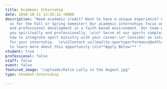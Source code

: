 ```yaml
---
title: Academic Internship
date: 2018-10-11 13:55:12 +0000
description: "Need academic credit? Want to have a unique experience? Come serve with
  us for the Fall or Spring Semester! Our academic internships focus on leadership
  and professional development in a faith-based environment. Our team will pour into
  you spiritually and professionally. \n\n* Serve at our sports complex. \n* Learn
  how to integrate sport ministry with your career.\n* Consider an international option
  for your internship.  \n\n[Contact us](mailto:sportsperformance@athletesinaction.org)
  to learn more about this opportunity.\n\n**Apply Below!** "
student: true
professional: false
staff: false
event: false
featured_image: "/uploads/Katie Lally in the dugout.jpg"
type: Student-Internship

---
```

